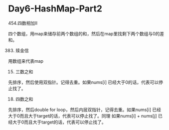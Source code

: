 # Day6-HashMap-Part2

454.四数相加II 

四个数组，用map来储存前两个数组的和，然后在map里找剩下两个数组与0的差和。

383. 赎金信

用数组来代表map

15. 三数之和 

先排序，然后使用双指针。记得去重。如果nums[i] 已经大于0的话，代表可以停止找了。

18. 四数之和 

先排序，然后double for loop，然后内层双指针，记得去重。如果nums[i] 已经大于0而且大于target的话，代表可以停止找了。同理
如果nums[i] + nums[j] 已经大于0而且大于target的话，代表可以停止找了。
